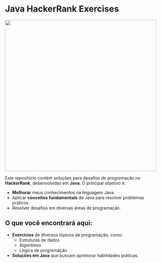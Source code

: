 # Java HackerRank Exercises

<img src="https://i.ytimg.com/vi/Hl-nKPUq6s4/hq720.jpg?sqp=-oaymwEhCK4FEIIDSFryq4qpAxMIARUAAAAAGAElAADIQj0AgKJD&rs=AOn4CLA7RBciqWI0I0YliHjCHSgmMfFnUA" width="500" height="auto" />

Este repositório contém soluções para desafios de programação no **HackerRank**, desenvolvidas em **Java**. O principal objetivo é:

- **Melhorar** meus conhecimentos na linguagem Java.
- Aplicar **conceitos fundamentais** de Java para resolver problemas práticos.
- Resolver desafios em diversas áreas de programação.

## O que você encontrará aqui:

- **Exercícios** de diversos tópicos de programação, como:
  - Estruturas de dados
  - Algoritmos
  - Lógica de programação
- **Soluções em Java** que buscam aprimorar habilidades práticas.
